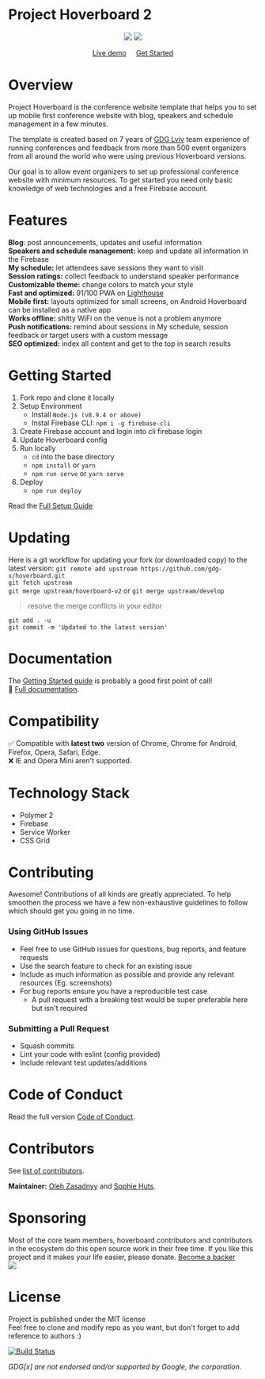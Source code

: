 # Project Hoverboard 2

<p align="center">
<img src="https://user-images.githubusercontent.com/5227233/35153062-a2331e34-fd2d-11e7-8e38-fd9f36e34fce.png">
<img src="https://user-images.githubusercontent.com/5227233/35154021-4c608c04-fd31-11e7-9a68-4649c507fd76.png">
</p>
<p align="center">
<a href="https://hoverboard-v2-dev.firebaseapp.com" align="center"> Live demo</a>&nbsp;&nbsp;&nbsp;&nbsp;
<a href="/docs/">Get Started</a>
</p>

# Overview
Project Hoverboard is the conference website template that helps you to set up mobile first conference website with blog, speakers and schedule management in a few minutes.

The template is created based on 7 years of [GDG Lviv](https://www.meetup.com/GDG-Lviv/) team experience of running conferences and feedback from more than 500 event organizers from all around the world who were using previous Hoverboard versions.

Our goal is to allow event organizers to set up professional conference website with minimum resources. To get started you need only basic knowledge of web technologies and a free Firebase account.

# Features
**Blog**: post announcements, updates and useful information <br>
**Speakers and schedule management:** keep and update all information in the  Firebase <br>
**My schedule:** let attendees save sessions they want to visit <br>
**Session ratings:** collect feedback to understand speaker performance <br>
**Customizable theme:** change colors to match your style <br>
**Fast and optimized:** 91/100 PWA on [Lighthouse](https://www.webpagetest.org/lighthouse.php?test=180111_1P_027a041bc5102982f074014807320a86&run=3) <br>
**Mobile first:** layouts optimized for small screens, on Android Hoverboard can be installed as a native app <br>
**Works offline:** shitty WiFi on the venue is not a problem anymore <br>
**Push notifications:** remind about sessions in My schedule, session feedback or target users with a custom message <br>
**SEO optimized:** index all content and get to the top in search results

# Getting Started
1. Fork repo and clone it locally
2. Setup Environment
   * Install `Node.js (v8.9.4 or above)`
   * Instal Firebase CLI: `npm i -g firebase-cli`
3. Create Firebase account and login into cli firebase login
4. Update Hoverboard config
5. Run locally
   * `cd` into the base directory
   * `npm install` or `yarn`
   * `npm run serve` or `yarn serve`
6. Deploy
   * `npm run deploy`

Read the [Full Setup Guide](/docs/)

# Updating
Here is a git workflow for updating your fork (or downloaded copy) to the latest version:
`git remote add upstream https://github.com/gdg-x/hoverboard.git` <br>
`git fetch upstream` <br>
`git merge upstream/hoverboard-v2` or `git merge upstream/develop` <br>
> resolve the merge conflicts in your editor

`git add . -u` <br>
`git commit -m 'Updated to the latest version'` <br>

# Documentation

The [Getting Started guide](https://github.com/h4rdmol/hoverboard/tree/Documentation-v2#getting-started) is probably a good first point of call! <br>
:book: [Full documentation](/docs/).

# Compatibility

:white_check_mark: Compatible with **latest two** version of Chrome, Chrome for Android, Firefox, Opera, Safari, Edge.<br>
:x: IE and Opera Mini aren't supported.

# Technology Stack

* Polymer 2
* Firebase
* Service Worker
* CSS Grid

# Contributing

Awesome! Contributions of all kinds are greatly appreciated. To help smoothen the process we have a few non-exhaustive guidelines to follow which should get you going in no time.

### Using GitHub Issues

* Feel free to use GitHub issues for questions, bug reports, and feature requests
* Use the search feature to check for an existing issue
* Include as much information as possible and provide any relevant resources (Eg. screenshots)
* For bug reports ensure you have a reproducible test case
   * A pull request with a breaking test would be super preferable here but isn't required

### Submitting a Pull Request

* Squash commits
* Lint your code with eslint (config provided)
* Include relevant test updates/additions

# Code of Conduct

Read the full version [Code of Conduct](/code/).

# Contributors

See [list of contributors](https://github.com/gdg-x/hoverboard/graphs/contributors).

__Maintainer:__ [Oleh Zasadnyy](https://github.com/ozasadnyy) and [Sophie Huts](https://github.com/sophieH29).

# Sponsoring
Most of the core team members, hoverboard contributors and contributors in the ecosystem do this open source work in their free time. If you like this project and it makes your life easier, please donate. [Become a backer](https://opencollective.com/hoverboard) <br>
<a href="https://opencollective.com/hoverboard"> <img src="https://opencollective.com/hoverboard/tiers/backer.svg"> </a>

# License

Project is published under the MIT license <br>
Feel free to clone and modify repo as you want, but don't forget to add reference to authors :)

[![Build Status](https://travis-ci.org/gdg-x/hoverboard.svg?branch=master)](https://travis-ci.org/gdg-x/hoverboard)

_GDG[x] are not endorsed and/or supported by Google, the corporation._
